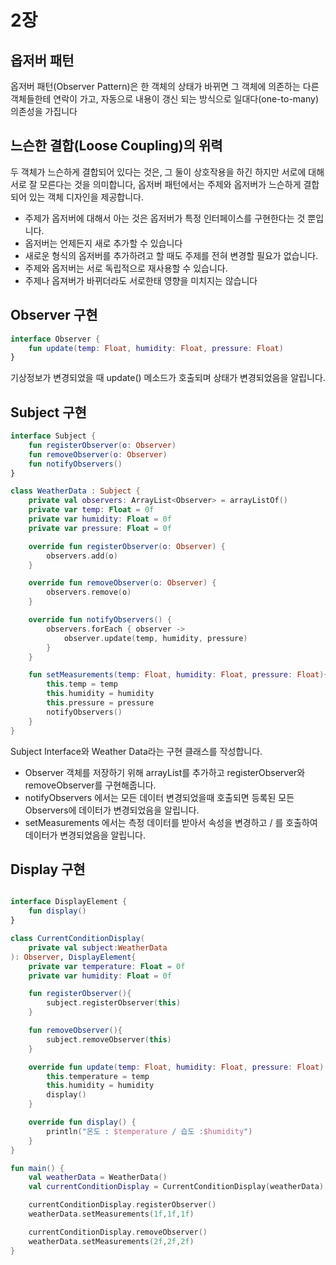 # 2장

## 옵저버 패턴

옵저버 패턴(Observer Pattern)은 한 객체의 상태가 바뀌면 그 객체에 의존하는 다른 객체들한테 연락이 가고, 자동으로 내용이 갱신 되는 방식으로 일대다(one-to-many) 의존성을 가집니다

## 느슨한 결합(Loose Coupling)의 위력

두 객체가 느슨하게 결합되어 있다는 것은, 그 둘이 상호작용을 하긴 하지만 서로에 대해 서로 잘 모른다는 것을 의미합니다, 옵저버 패턴에서는 주제와 옵저버가 느슨하게 결합되어 있는 객체 디자인을 제공합니다.

- 주제가 옵저버에 대해서 아는 것은 옵저버가 특정 인터페이스를 구현한다는 것 뿐입니다.
- 옵저버는 언제든지 새로 추가할 수 있습니다
- 새로운 형식의 옵저버를 추가하려고 할 때도 주제를 전혀 변경할 필요가 없습니다.
- 주제와 옵저버는 서로 독립적으로 재사용할 수 있습니다.
- 주제나 옵져버가 바뀌더라도 서로한태 영향을 미치지는 않습니다

## Observer 구현

```kotlin
interface Observer {
    fun update(temp: Float, humidity: Float, pressure: Float)
}
```

기상정보가 변경되었을 때 update() 메소드가 호출되며 상태가 변경되었음을  알립니다.

## Subject 구현

```kotlin
interface Subject {
    fun registerObserver(o: Observer)
    fun removeObserver(o: Observer)
    fun notifyObservers()
}

class WeatherData : Subject {
    private val observers: ArrayList<Observer> = arrayListOf()
    private var temp: Float = 0f
    private var humidity: Float = 0f
    private var pressure: Float = 0f

    override fun registerObserver(o: Observer) {
        observers.add(o)
    }

    override fun removeObserver(o: Observer) {
        observers.remove(o)
    }

    override fun notifyObservers() {
        observers.forEach { observer ->
            observer.update(temp, humidity, pressure)
        }
    }

    fun setMeasurements(temp: Float, humidity: Float, pressure: Float){
        this.temp = temp
        this.humidity = humidity
        this.pressure = pressure
        notifyObservers()
    }
}
```

Subject Interface와 Weather Data라는 구현 클래스를 작성합니다.

- Observer 객체를 저장하기 위해 arrayList를 추가하고 registerObserver와 removeObserver를 구현해줍니다.
- notifyObservers 에서는 모든 데이터 변경되었을때 호출되면 등록된 모든Observers에 데이터가 변경되었음을 알립니다.
- setMeasurements 에서는 측정 데이터를 받아서 속성을 변경하고 / 를 호출하여 데이터가 변경되었음을 알립니다.

## Display 구현

```kotlin

interface DisplayElement {
    fun display()
}

class CurrentConditionDisplay(
    private val subject:WeatherData
): Observer, DisplayElement{
    private var temperature: Float = 0f
    private var humidity: Float = 0f

    fun registerObserver(){
        subject.registerObserver(this)
    }

    fun removeObserver(){
        subject.removeObserver(this)
    }

    override fun update(temp: Float, humidity: Float, pressure: Float) {
        this.temperature = temp
        this.humidity = humidity
        display()
    }

    override fun display() {
        println("온도 : $temperature / 습도 :$humidity")
    }
}
```

```kotlin
fun main() {
    val weatherData = WeatherData()
    val currentConditionDisplay = CurrentConditionDisplay(weatherData)

    currentConditionDisplay.registerObserver()
    weatherData.setMeasurements(1f,1f,1f)

    currentConditionDisplay.removeObserver()
    weatherData.setMeasurements(2f,2f,2f)
}
```